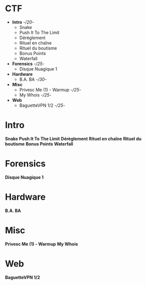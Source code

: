 # CTF
* **Intro** -*/20*-
  * Snake
  * Push It To The Limit
  * Dérèglement
  * Rituel en chaîne
  * Rituel du boutisme
  * Bonus Points
  * Waterfall
* **Forensics** -*/25*-
  * Disque Nuagique 1
* **Hardware** 
  * B.A. BA -*/30*-
* **Misc** 
  * Privesc Me (1) - Warmup -*/25*-
  * My Whois -*/25*-
* **Web**
  * BaguetteVPN 1/2 -*/25*-


# Intro
**Snake**
**Push It To The Limit**
**Dérèglement**
**Rituel en chaîne**
**Rituel du boutisme**
**Bonus Points**
**Waterfall**

# Forensics
**Disque Nuagique 1**

# Hardware
**B.A. BA**

# Misc
**Privesc Me (1) - Warmup** 
**My Whois**

# Web
**BaguetteVPN 1/2**
